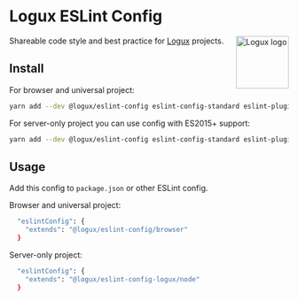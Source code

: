 # Logux ESLint Config

<img align="right" width="95" height="95" alt="Logux logo"
     src="https://cdn.rawgit.com/logux/logux/master/logo.svg">

Shareable code style and best practice for [Logux] projects.

[Logux]: https://github.com/logux/logux

## Install

For browser and universal project:

```sh
yarn add --dev @logux/eslint-config eslint-config-standard eslint-plugin-promise eslint-plugin-jest eslint-plugin-node eslint-plugin-es5 eslint-plugin-standard eslint-plugin-security eslint-plugin-import eslint-plugin-import-helpers eslint
```

For server-only project you can use config with ES2015+ support:

```sh
yarn add --dev @logux/eslint-config eslint-config-standard eslint-plugin-promise eslint-plugin-jest eslint-plugin-node eslint-plugin-standard eslint-plugin-security eslint-plugin-import eslint-plugin-import-helpers eslint-plugin-prefer-let eslint
```

## Usage

Add this config to `package.json` or other ESLint config.

Browser and universal project:

```sh
  "eslintConfig": {
    "extends": "@logux/eslint-config/browser"
  }
```

Server-only project:

```sh
  "eslintConfig": {
    "extends": "@logux/eslint-config-logux/node"
  }
```
